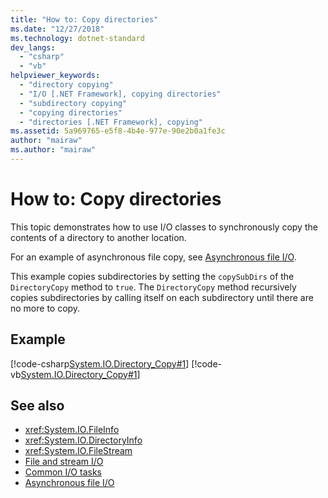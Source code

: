 ```yaml
---
title: "How to: Copy directories"
ms.date: "12/27/2018"
ms.technology: dotnet-standard
dev_langs: 
  - "csharp"
  - "vb"
helpviewer_keywords: 
  - "directory copying"
  - "I/O [.NET Framework], copying directories"
  - "subdirectory copying"
  - "copying directories"
  - "directories [.NET Framework], copying"
ms.assetid: 5a969765-e5f8-4b4e-977e-90e2b0a1fe3c
author: "mairaw"
ms.author: "mairaw"
---
```

# How to: Copy directories
This topic demonstrates how to use I/O classes to synchronously copy the contents of a directory to another location. 

For an example of asynchronous file copy, see [Asynchronous file I/O](../../../docs/standard/io/asynchronous-file-i-o.md). 

This example copies subdirectories by setting the `copySubDirs` of the `DirectoryCopy` method to `true`. The `DirectoryCopy` method recursively copies subdirectories by calling itself on each subdirectory until there are no more to copy.  
  
## Example  
 [!code-csharp[System.IO.Directory_Copy#1](../../../samples/snippets/csharp/VS_Snippets_CLR_System/system.IO.Directory_Copy/cs/program.cs#1)]
 [!code-vb[System.IO.Directory_Copy#1](../../../samples/snippets/visualbasic/VS_Snippets_CLR_System/system.IO.Directory_Copy/vb/Program.vb#1)]  
  
## See also

- <xref:System.IO.FileInfo>
- <xref:System.IO.DirectoryInfo>
- <xref:System.IO.FileStream>
- [File and stream I/O](../../../docs/standard/io/index.md)
- [Common I/O tasks](../../../docs/standard/io/common-i-o-tasks.md)
- [Asynchronous file I/O](../../../docs/standard/io/asynchronous-file-i-o.md)
